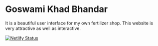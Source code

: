 # Goswami Khad Bhandar
It is a beautiful user interface for my own fertilizer shop. This website is very attractive as well as interactive.

[![Netlify Status](https://api.netlify.com/api/v1/badges/8ae01af2-434e-44b2-94f2-88bb9402784a/deploy-status)](https://goswamikhad.netlify.app/)
